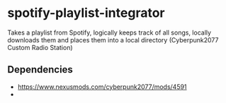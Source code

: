 # spotify-playlist-integrator
Takes a playlist from Spotify, logically keeps track of all songs, locally downloads them and places them into a local directory (Cyberpunk2077 Custom Radio Station)

## Dependencies

- https://www.nexusmods.com/cyberpunk2077/mods/4591
-
